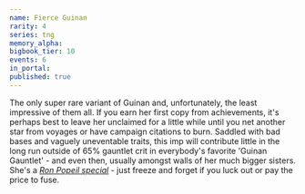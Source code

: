 ```yaml
---
name: Fierce Guinan
rarity: 4
series: tng
memory_alpha:
bigbook_tier: 10
events: 6
in_portal:
published: true
---
```


The only super rare variant of Guinan and, unfortunately, the least impressive of them all. If you earn her first copy from achievements, it's perhaps best to leave her unclaimed for a little while until you net another star from voyages or have campaign citations to burn. Saddled with bad bases and vaguely uneventable traits, this imp will contribute little in the long run outside of 65% gauntlet crit in everybody's favorite 'Guinan Gauntlet' - and even then, usually amongst walls of her much bigger sisters. She's a [_Ron Popeil special_](https://www.youtube.com/watch?v=tLq27iOW0R0) - just freeze and forget if you luck out or pay the price to fuse.
